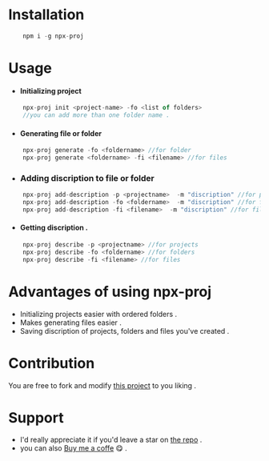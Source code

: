 

# Installation

```js
    npm i -g npx-proj
```

# Usage

- #### Initializing project
```js
    npx-proj init <project-name> -fo <list of folders>
    //you can add more than one folder name .
```
- #### Generating file or folder
```js
    npx-proj generate -fo <foldername> //for folder
    npx-proj generate <foldername> -fi <filename> //for files
```
- ### Adding discription to file or folder
```js
    npx-proj add-description -p <projectname>  -m "discription" //for projects
    npx-proj add-description -fo <foldername>  -m "discription" //for folders
    npx-proj add-description -fi <filename>  -m "discription" //for files
```
- #### Getting discription .
```js
    npx-proj describe -p <projectname> //for projects
    npx-proj describe -fo <foldername> //for folders
    npx-proj describe -fi <filename> //for files
```

# Advantages of using npx-proj

- Initializing projects easier with ordered folders .
- Makes generating files easier .
- Saving discription of projects, folders and files you've created .

# Contribution
 
 You are free to fork and modify [this project](https://github.com/pacifiquem) to you liking .

 # Support

  - I'd really appreciate it if you'd leave a star on [the repo](https://github.com/pacifiquem) .
  - you can also [Buy me a coffe](https://buymeacoffee.com/pacifiquem) 😋 .

